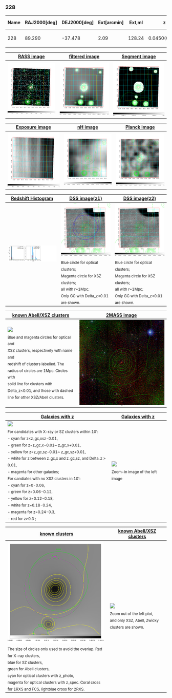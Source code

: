 <div STYLE="page-break-after: always;"></div>

### 228

|Name|RAJ2000[deg]|DEJ2000[deg] |Ext[arcmin]| Ext,ml | z | z_src| C|GC(XSZ,Delta_z<0.01)| GC(OPT,Delta_z<0.01)|GC| R_sig[arcmin] | R500[arcmin] | R500[Mpc]| CRsig[c/s] | CR500[c/s] |L500[1E44 erg/s]|F500[1E-12 erg/s/cm^2]| M500[1E14 Msun]|Tx[keV]|Cnt_sig|Beta|Rc[arcmin]|Comment|Alias|
|---|---|---|---|---|---|------|---|--------|---------|----------|---|---|---|---|---|---|---|---|---|---|---|---|---|---|
|228| 89.290| -37.478| 2.09| 128.24| 0.0450(0.005)| z1, z_xsz| B| MCXC| A, N| A, MCXC, N| 13.188| 13.766| 0.731| 0.346(0.031)| 0.348(0.031)| 0.299(0.016)| 6.280(0.333)| 1.16(0.03)| 2.38(0.04)| 230.9| 0.676(-0.071+0.102)| 3.203(-0.643+0.815)| -| k231|

|[RASS image](../image/228/228_img.pdf)|[filtered image](../image/228/228_fil.pdf)|[Segment image](../image/228/228_seg.pdf)|
|-------------------|--------------------|-------------------|
| <img src="../image/228/228_img.png" width="300">  | <img src="../image/228/228_fil.png" width="300">   | <img src="../image/228/228_seg.png" width="300">  |

|[Exposure image](../image/228/228_mex.pdf)| [nH image](../image/228/228_nh.pdf)| [Planck image](../image/228/228_p.pdf)|
|-------------------|--------------------|-------------------|
|<img src="../image/228/228_mex.png" width="300">   | <img src="../image/228/228_nh.png" width="300">    | <img src="../image/228/228_p.png" width="300"> |

|[Redshift Histogram](../image/228/228_zg.pdf) | [DSS image(z1)](../image/228/228_dss_z1.pdf)      |  [DSS image(z2)](../image/228/228_dss_z2.pdf)    |
|-------------------|--------------------|-------------------|
|<img src="../image/228/228_zg.png" width="300"> |<img src="../image/228/228_dss_z1.png" width="300"> <sub><br>Blue circle for optical clusters; <br>Magenta circle for XSZ clusters; <br>all with r=1Mpc; <br>Only GC with Delta_z<0.01 are shown. </sub>| <img src="../image/228/228_dss_z2.png" width="300"><sub><br>Blue circle for optical clusters; <br>Magenta circle for XSZ clusters; <br>all with r=1Mpc; <br>Only GC with Delta_z<0.01 are shown. </sub> |

|[known Abell/XSZ clusters](../image/228/228_m.pdf) | [2MASS image](../image/228/228_2mass.pdf)      |
|-------------------|-------------------|
|<img src=../image/228/228_m.png width="300"> <br><sub>Blue and magenta circles for optical and <br>XSZ clusters, respectively with name and <br>redshift of clusters labelled. The <br>radius of circles are 1Mpc. Circles with <br>solid line for clusters with <br>Delta_z<0.01, and those with dashed <br>line for other XSZ/Abell clusters.        </sub>|<img src="../image/228/228_2mass.png" width="300">  |

|[Galaxies with z](../image/228/228_opt_ned.pdf) |[Galaxies with z](../image/228/228_opt_ned_zoom.pdf) |
|-------------------|-------------------|
| <img src=../image/228/228_opt_ned.png width="300"> <br><sub> For candidates with X-ray or SZ clusters within 10': <br> - cyan for z<z_gc,xsz-0.01, <br> - green for z=z_gc,x-0.01~ z_gc,x+0.01, <br> - yellow for z=z_gc,sz-0.01~ z_gc,sz+0.01, <br> - white for z between z_gc,x and z_gc,sz, and Delta_z > 0.01, <br> - magenta for other galaxies; <br>For candiates with no XSZ clusters in 10': <br> - cyan for z=0-0.06, <br> - green for z=0.06-0.12, <br> - yellow for z=0.12-0.18, <br> - white for z=0.18-0.24, <br> - magenta for z=0.24-0.3, <br> - red for z>0.3 ;  </sub>|<img src=../image/228/228_opt_ned_zoom.png width="300">  <br><sub> Zoom-in image of the left image</sub>|

|[known clusters](../image/228/228_gc.pdf) |[known Abell/XSZ clusters](../image/228/228_gc_large.pdf) |
|-------------------|-------------------|
| <img src=../image/228/228_gc.png width="300"> <br><sub> The size of circles only used to avoid the overlap. Red for X-ray clusters, <br> blue for SZ clusters, <br> green for Abell clusters, <br> cyan for optical clusters with z_photo, <br> magenta for optical clusters with z_spec. Coral cross for 1RXS and FCS, lightblue cross for 2RXS. </sub>|<img src=../image/228/228_gc_large.png width="300"> <br><sub> Zoom out of the left plot, <br> and only XSZ, Abell, Zwicky clusters are shown. </sub> |



